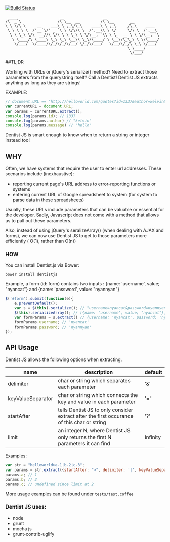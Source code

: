 [![Build Status](https://travis-ci.org/kelvintaywl/dentist.js.svg?branch=master)](https://travis-ci.org/kelvintaywl/dentist.js)

```
 ____                   __                 __                       
/\  _`\                /\ \__  __         /\ \__       __           
\ \ \/\ \     __    ___\ \ ,_\/\_\    ____\ \ ,_\     /\_\    ____  
 \ \ \ \ \  /'__`\/' _ `\ \ \/\/\ \  /',__\\ \ \/     \/\ \  /',__\ 
  \ \ \_\ \/\  __//\ \/\ \ \ \_\ \ \/\__, `\\ \ \_  __ \ \ \/\__, `\
   \ \____/\ \____\ \_\ \_\ \__\\ \_\/\____/ \ \__\/\_\_\ \ \/\____/
    \/___/  \/____/\/_/\/_/\/__/ \/_/\/___/   \/__/\/_/\ \_\ \/___/ 
                                                      \ \____/      
                                                       \/___/       
```

##TL;DR

Working with URLs or jQuery's serialize() method? Need to extract those parameters from the querystring itself? Call a Dentist!
Dentist JS extracts anything as long as they are strings!

EXAMPLE:

```javascript
// document.URL == "http://helloworld.com/quotes?id=1337&author=kelvin&message=hello"
var currentURL = document.URL;
var params = currentURL.extract();
console.log(params.id); // 1337
console.log(params.author) // "kelvin"
console.log(params.message) // "hello"
```
Dentist JS is smart enough to know when to return a string or integer instead too!

## WHY
Often, we have systems that require the user to enter url addresses. These scenarios include (inexhaustive):

- reporting current page's URL address to error-reporting functions or systems
- entering current URL of Google spreadsheet to system (for system to parse data in these spreadsheets)

Usually, these URLs include parameters that can be valuable or essential for the developer. Sadly, Javascript does not come with a method that allows us to pull out these parameters. 

Also, instead of using jQuery's seralizeArray() (when dealing with AJAX and forms), we can now use Dentist JS to get to those parameters more efficiently ( O(1), rather than O(n))

### HOW

You can install Dentist.js via Bower:

`bower install dentistjs`

Example, a form (id: form) contains two inputs : {name: 'username', value; "nyancat"} and {name: 'password', value: "nyannyan"}

```javascript
$('#form').submit(function(e){
	e.preventDefault();
	var s = $(this).serialize(); // "username=nyancat&password=nyannyan"
	$(this).serializeArray(); // [{name: 'username', value; "nyancat"}, {name: 'password', value: "nyannyan"}]
	var formParams = s.extract() // {username: 'nyancat', password: 'nyannyan'}
	formParams.username; // 'nyancat'
	formParams.password; // 'nyannyan'
});
```


## API Usage

Dentist JS allows the following options when extracting.

| name | description | default |
| ---- | ---- | ---- |
| delimiter | char or string which separates each parameter | '&' |
| keyValueSeparator | char or string which connects the key and value in each parameter | '=' |
| startAfter | tells Dentist JS to only consider extract after the first occurance of this char or string | '?' |
| limit | an integer N, where Dentist JS only returns the first N parameters it can find | Infinity |

Examples:

```javascript
var str = "helloworld>a-1|b-2|c-3";
var params = str.extract({startAfter: ">", delimiter: '|', keyValueSeparator: '-', limit: 2});
params.a; // 1
params.b; // 2
params.c; // undefined since limit at 2
```

More usage examples can be found under ```tests/test.coffee```

### Dentist JS uses:

- node
- grunt
- mocha js
- grunt-contrib-uglify









